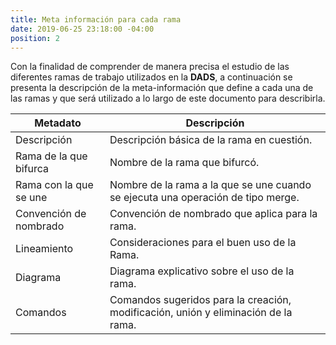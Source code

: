```yaml
---
title: Meta información para cada rama
date: 2019-06-25 23:18:00 -04:00
position: 2
---
```


Con la finalidad de comprender de manera precisa el estudio de las diferentes ramas de trabajo utilizados en la **DADS**, a continuación se presenta la descripción de la meta-información que define a cada una de las ramas y que será utilizado a lo largo de este documento para describirla.

| Metadato | Descripción |
| --- | --- |
| Descripción | Descripción básica de la rama en cuestión. |
| Rama de la que bifurca | Nombre de la rama que bifurcó. |
| Rama con la que se une | Nombre de la rama a la que se une cuando se ejecuta una operación de tipo merge. |
| Convención de nombrado | Convención de nombrado que aplica para la rama. |
| Lineamiento | Consideraciones para el buen uso de la Rama. |
| Diagrama | Diagrama explicativo sobre el uso de la rama. |
| Comandos | Comandos sugeridos para la creación, modificación, unión y eliminación de la rama. |

